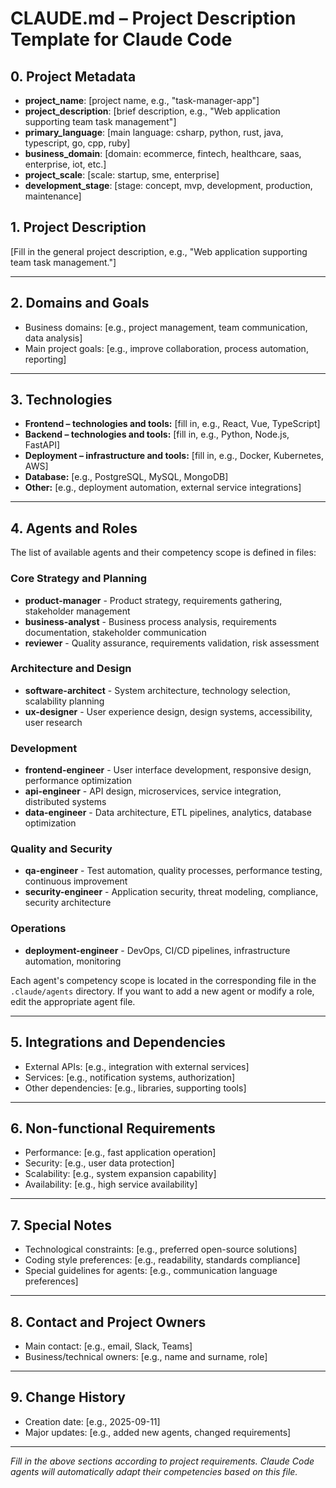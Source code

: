 # CLAUDE.md – Project Description Template for Claude Code

## 0. Project Metadata

- **project_name**: [project name, e.g., "task-manager-app"]
- **project_description**: [brief description, e.g., "Web application supporting team task management"]
- **primary_language**: [main language: csharp, python, rust, java, typescript, go, cpp, ruby]
- **business_domain**: [domain: ecommerce, fintech, healthcare, saas, enterprise, iot, etc.]
- **project_scale**: [scale: startup, sme, enterprise]
- **development_stage**: [stage: concept, mvp, development, production, maintenance]

## 1. Project Description

[Fill in the general project description, e.g., "Web application supporting team task management."]

---

## 2. Domains and Goals

- Business domains: [e.g., project management, team communication, data analysis]
- Main project goals: [e.g., improve collaboration, process automation, reporting]

---

## 3. Technologies

- **Frontend – technologies and tools:** [fill in, e.g., React, Vue, TypeScript]
- **Backend – technologies and tools:** [fill in, e.g., Python, Node.js, FastAPI]
- **Deployment – infrastructure and tools:** [fill in, e.g., Docker, Kubernetes, AWS]
- **Database:** [e.g., PostgreSQL, MySQL, MongoDB]
- **Other:** [e.g., deployment automation, external service integrations]

---

## 4. Agents and Roles

The list of available agents and their competency scope is defined in files:

### Core Strategy and Planning

- **product-manager** - Product strategy, requirements gathering, stakeholder management
- **business-analyst** - Business process analysis, requirements documentation, stakeholder communication
- **reviewer** - Quality assurance, requirements validation, risk assessment

### Architecture and Design

- **software-architect** - System architecture, technology selection, scalability planning
- **ux-designer** - User experience design, design systems, accessibility, user research

### Development

- **frontend-engineer** - User interface development, responsive design, performance optimization
- **api-engineer** - API design, microservices, service integration, distributed systems
- **data-engineer** - Data architecture, ETL pipelines, analytics, database optimization

### Quality and Security

- **qa-engineer** - Test automation, quality processes, performance testing, continuous improvement
- **security-engineer** - Application security, threat modeling, compliance, security architecture

### Operations

- **deployment-engineer** - DevOps, CI/CD pipelines, infrastructure automation, monitoring

Each agent's competency scope is located in the corresponding file in the `.claude/agents` directory. If you want to add a new agent or modify a role, edit the appropriate agent file.

---

## 5. Integrations and Dependencies

- External APIs: [e.g., integration with external services]
- Services: [e.g., notification systems, authorization]
- Other dependencies: [e.g., libraries, supporting tools]

---

## 6. Non-functional Requirements

- Performance: [e.g., fast application operation]
- Security: [e.g., user data protection]
- Scalability: [e.g., system expansion capability]
- Availability: [e.g., high service availability]

---

## 7. Special Notes

- Technological constraints: [e.g., preferred open-source solutions]
- Coding style preferences: [e.g., readability, standards compliance]
- Special guidelines for agents: [e.g., communication language preferences]

---

## 8. Contact and Project Owners

- Main contact: [e.g., email, Slack, Teams]
- Business/technical owners: [e.g., name and surname, role]

---

## 9. Change History

- Creation date: [e.g., 2025-09-11]
- Major updates: [e.g., added new agents, changed requirements]

---

*Fill in the above sections according to project requirements. Claude Code agents will automatically adapt their competencies based on this file.*
